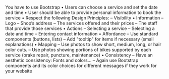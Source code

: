 You have to use Bootstrap
• Users can choose a service and set the date and time
• User should be able to provide personal information to book the service
• Respect the following Design Principles:
– Visibility
• Information
– Logo
– Shop’s address
– The services offered and their prices
– The staff that provide those services
• Actions
– Selecting a service
– Selecting a date and time
– Entering contact information
• Affordance
– Use standard components (buttons, lists)
– Add "tooltip" for items if necessary (small explanations)
• Mapping
– Use photos to show short, medium, long, or hair color cuts.
– Use photos showing portions of bikes supported by each service (brake
repair, puncture, maintenance)
• Consistency
– Have an aesthetic consistency: Fonts and colors...
– Again use Bootstrap components and its color choices for different
messages if they work for your website
